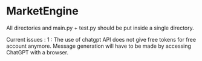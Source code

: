 # MarketEngine

All directories and main.py + test.py should be put inside a single directory.

Current issues :
1 : The use of chatgpt API does not give free tokens for free account anymore. Message generation will have to be made by accessing ChatGPT with a browser.
